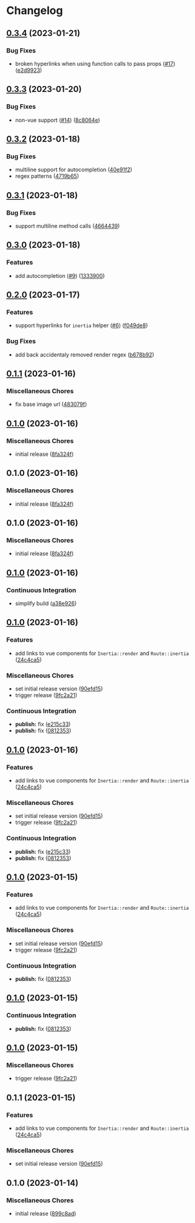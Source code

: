 # Changelog

## [0.3.4](https://github.com/nhedger/vscode-inertia/compare/v0.3.3...v0.3.4) (2023-01-21)


### Bug Fixes

* broken hyperlinks when using function calls to pass props ([#17](https://github.com/nhedger/vscode-inertia/issues/17)) ([e2d9923](https://github.com/nhedger/vscode-inertia/commit/e2d9923aa4c32ce6c8155e77a973ce50b02aaba3))

## [0.3.3](https://github.com/nhedger/vscode-inertia/compare/v0.3.2...v0.3.3) (2023-01-20)


### Bug Fixes

* non-vue support ([#14](https://github.com/nhedger/vscode-inertia/issues/14)) ([8c8064e](https://github.com/nhedger/vscode-inertia/commit/8c8064eaffd80a631cffe6ed1ad5ceb80c25cf29))

## [0.3.2](https://github.com/nhedger/vscode-inertia/compare/v0.3.1...v0.3.2) (2023-01-18)


### Bug Fixes

* multiline support for autocompletion ([40e91f2](https://github.com/nhedger/vscode-inertia/commit/40e91f2fb2857d3f1382d1ee69591bd230403fc5))
* regex patterns ([4719b65](https://github.com/nhedger/vscode-inertia/commit/4719b65b808b72f42d5bcb457889565f8b6b2bef))

## [0.3.1](https://github.com/nhedger/vscode-inertia/compare/v0.3.0...v0.3.1) (2023-01-18)


### Bug Fixes

* support multiline method calls ([4664439](https://github.com/nhedger/vscode-inertia/commit/4664439eca3e3678af3de8f97597d75441784a0c))

## [0.3.0](https://github.com/nhedger/vscode-inertia/compare/v0.2.0...v0.3.0) (2023-01-18)


### Features

* add autocompletion ([#9](https://github.com/nhedger/vscode-inertia/issues/9)) ([1333900](https://github.com/nhedger/vscode-inertia/commit/13339002aebd5ab7ff019cc3748947aa2f3ea25d))

## [0.2.0](https://github.com/nhedger/vscode-inertia/compare/v0.1.1...v0.2.0) (2023-01-17)


### Features

* support hyperlinks for `inertia` helper ([#6](https://github.com/nhedger/vscode-inertia/issues/6)) ([f049de8](https://github.com/nhedger/vscode-inertia/commit/f049de8d9614bca2f9b33866c635d203507edac9))


### Bug Fixes

* add back accidentaly removed render regex ([b678b92](https://github.com/nhedger/vscode-inertia/commit/b678b92d8cd46c657347c37945014227a1107809))

## [0.1.1](https://github.com/nhedger/vscode-inertia/compare/v0.1.0...v0.1.1) (2023-01-16)


### Miscellaneous Chores

* fix base image url ([483079f](https://github.com/nhedger/vscode-inertia/commit/483079f2f8a353813573544a6c09d07f36fb3964))

## [0.1.0](https://github.com/nhedger/vscode-inertia/compare/v0.1.0...v0.1.0) (2023-01-16)


### Miscellaneous Chores

* initial release ([8fa324f](https://github.com/nhedger/vscode-inertia/commit/8fa324f3d375c8f9b99071cec901f3af0a2cdb20))

## 0.1.0 (2023-01-16)


### Miscellaneous Chores

* initial release ([8fa324f](https://github.com/nhedger/vscode-inertia/commit/8fa324f3d375c8f9b99071cec901f3af0a2cdb20))

## 0.1.0 (2023-01-16)


### Miscellaneous Chores

* initial release ([8fa324f](https://github.com/nhedger/vscode-inertia/commit/8fa324f3d375c8f9b99071cec901f3af0a2cdb20))

## [0.1.0](https://github.com/nhedger/vscode-inertia/compare/v0.1.0...v0.1.0) (2023-01-16)


### Continuous Integration

* simplify build ([a38e926](https://github.com/nhedger/vscode-inertia/commit/a38e926206b536d916479e2adf56b160d8f39b62))

## [0.1.0](https://github.com/nhedger/vscode-inertia/compare/v0.1.0...v0.1.0) (2023-01-16)


### Features

* add links to vue components for `Inertia::render` and `Route::inertia` ([24c4ca5](https://github.com/nhedger/vscode-inertia/commit/24c4ca5744a34d64a4ad3ea2dd9a8e66e76e4fd6))


### Miscellaneous Chores

* set initial release version ([90efd15](https://github.com/nhedger/vscode-inertia/commit/90efd15d9e181420b9fd6ba6657e7f7b62d616d1))
* trigger release ([9fc2a21](https://github.com/nhedger/vscode-inertia/commit/9fc2a21cba8ddbb472a9ad5c74d0911db21ea04f))


### Continuous Integration

* **publish:** fix ([e215c33](https://github.com/nhedger/vscode-inertia/commit/e215c331140698d9238670843e1a66d68a3bfb07))
* **publish:** fix ([0812353](https://github.com/nhedger/vscode-inertia/commit/0812353b9ae69c5ccbc501ae3e206444b761cd77))

## [0.1.0](https://github.com/nhedger/vscode-inertia/compare/v0.1.0...v0.1.0) (2023-01-16)


### Features

* add links to vue components for `Inertia::render` and `Route::inertia` ([24c4ca5](https://github.com/nhedger/vscode-inertia/commit/24c4ca5744a34d64a4ad3ea2dd9a8e66e76e4fd6))


### Miscellaneous Chores

* set initial release version ([90efd15](https://github.com/nhedger/vscode-inertia/commit/90efd15d9e181420b9fd6ba6657e7f7b62d616d1))
* trigger release ([9fc2a21](https://github.com/nhedger/vscode-inertia/commit/9fc2a21cba8ddbb472a9ad5c74d0911db21ea04f))


### Continuous Integration

* **publish:** fix ([e215c33](https://github.com/nhedger/vscode-inertia/commit/e215c331140698d9238670843e1a66d68a3bfb07))
* **publish:** fix ([0812353](https://github.com/nhedger/vscode-inertia/commit/0812353b9ae69c5ccbc501ae3e206444b761cd77))

## [0.1.0](https://github.com/nhedger/vscode-inertia/compare/v0.1.0...v0.1.0) (2023-01-15)


### Features

* add links to vue components for `Inertia::render` and `Route::inertia` ([24c4ca5](https://github.com/nhedger/vscode-inertia/commit/24c4ca5744a34d64a4ad3ea2dd9a8e66e76e4fd6))


### Miscellaneous Chores

* set initial release version ([90efd15](https://github.com/nhedger/vscode-inertia/commit/90efd15d9e181420b9fd6ba6657e7f7b62d616d1))
* trigger release ([9fc2a21](https://github.com/nhedger/vscode-inertia/commit/9fc2a21cba8ddbb472a9ad5c74d0911db21ea04f))


### Continuous Integration

* **publish:** fix ([0812353](https://github.com/nhedger/vscode-inertia/commit/0812353b9ae69c5ccbc501ae3e206444b761cd77))

## [0.1.0](https://github.com/nhedger/vscode-inertia/compare/v0.1.0...v0.1.0) (2023-01-15)


### Continuous Integration

* **publish:** fix ([0812353](https://github.com/nhedger/vscode-inertia/commit/0812353b9ae69c5ccbc501ae3e206444b761cd77))

## [0.1.0](https://github.com/nhedger/vscode-inertia/compare/v0.1.1...v0.1.0) (2023-01-15)


### Miscellaneous Chores

* trigger release ([9fc2a21](https://github.com/nhedger/vscode-inertia/commit/9fc2a21cba8ddbb472a9ad5c74d0911db21ea04f))

## 0.1.1 (2023-01-15)


### Features

* add links to vue components for `Inertia::render` and `Route::inertia` ([24c4ca5](https://github.com/nhedger/vscode-inertia/commit/24c4ca5744a34d64a4ad3ea2dd9a8e66e76e4fd6))


### Miscellaneous Chores

* set initial release version ([90efd15](https://github.com/nhedger/vscode-inertia/commit/90efd15d9e181420b9fd6ba6657e7f7b62d616d1))

## 0.1.0 (2023-01-14)


### Miscellaneous Chores

* initial release ([899c8ad](https://github.com/nhedger/vscode-extension-template/commit/899c8ad7bc7807ae7415df792ae043ee65f37e9f))
